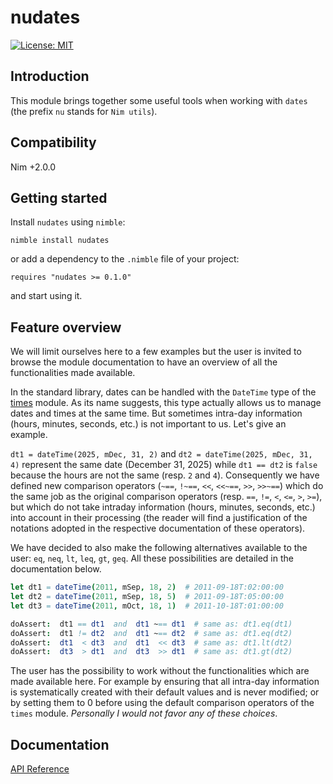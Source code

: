 # nudates

[![License: MIT](https://img.shields.io/badge/License-MIT-blue.svg)](https://opensource.org/licenses/MIT)


## Introduction

This module brings together some useful tools when working 
with `dates` (the prefix `nu` stands for `Nim utils`).


## Compatibility

Nim +2.0.0


## Getting started

Install `nudates` using `nimble`:

```text
nimble install nudates
```

or add a dependency to the `.nimble` file of your project:

```text
requires "nudates >= 0.1.0"
```

and start using it.


## Feature overview

We will limit ourselves here to a few examples but the user 
is invited to browse the module documentation to have an 
overview of all the functionalities made available.

In the standard library, dates can be handled with the `DateTime` 
type of the [times][1] module. As its name suggests, this type 
actually allows us to manage dates and times at the same time. 
But sometimes intra-day information (hours, minutes, seconds, etc.) 
is not important to us. Let's give an example. 

`dt1 = dateTime(2025, mDec, 31, 2)` and `dt2 = dateTime(2025, mDec, 31, 4)` 
represent the same date (December 31, 2025) while `dt1 == dt2` is `false`
because the hours are not the same (resp. `2` and `4`). Consequently we 
have defined new comparison operators (`~==`, `!~==`, `<<`, `<<~==`, `>>`, 
`>>~==`) which do the same job as the original comparison operators 
(resp. `==`, `!=`, `<`, `<=`, `>`, `>=`), but which do not take intraday 
information (hours, minutes, seconds, etc.) into account in their processing 
(the reader will find a justification of the notations adopted in the 
respective documentation of these operators).

We have decided to also make the following alternatives available 
to the user: `eq`, `neq`, `lt`, `leq`, `gt`, `geq`. All these 
possibilities are detailed in the documentation below.

```nim
let dt1 = dateTime(2011, mSep, 18, 2)  # 2011-09-18T:02:00:00
let dt2 = dateTime(2011, mSep, 18, 5)  # 2011-09-18T:05:00:00
let dt3 = dateTime(2011, mOct, 18, 1)  # 2011-10-18T:01:00:00

doAssert:  dt1 == dt1  and  dt1 ~== dt1  # same as: dt1.eq(dt1)
doAssert:  dt1 != dt2  and  dt1 ~== dt2  # same as: dt1.eq(dt2)
doAssert:  dt1  < dt3  and  dt1  << dt3  # same as: dt1.lt(dt2) 
doAssert:  dt3  > dt1  and  dt3  >> dt1  # same as: dt1.gt(dt2)
```

The user has the possibility to work without the functionalities 
which are made available here. For example by ensuring that all 
intra-day information is systematically created with their default 
values and is never modified; or by setting them to 0 before using 
the default comparison operators of the `times` module. *Personally 
I would not favor any of these choices*.


## Documentation

[API Reference](https://gek2k.github.io/nudates/)


[1]: https://nim-lang.org/docs/times.html

